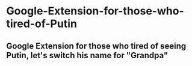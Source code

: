 # Google-Extension-for-those-who-tired-of-Putin
## Google Extension for those who tired of seeing Putin, let's switch his name for "Grandpa"
